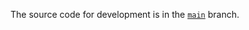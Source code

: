 The source code for development is in the <a href="https://github.com/saturday06/VRM-Addon-for-Blender/tree/main">`main`</a> branch.
